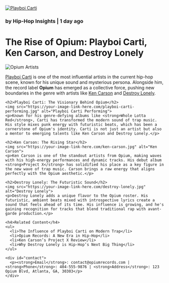 <!DOCTYPE html>
<html>
  <head>
    <title>The Opium Collective</title>
  </head>
  <body>
    <a href="#contact"> 
      <img src="https://your-image-link-here.com/playboicarti.jpg" alt="Playboi Carti">
    </a>
    <h3>by Hip-Hop Insights | 1 day ago</h3>
    <h1>The Rise of Opium: Playboi Carti, Ken Carson, and Destroy Lonely</h1>
    <img src="https://your-image-link-here.com/opium-group.jpg" alt="Opium Artists">
    <p><a
      href="https://en.wikipedia.org/wiki/Playboi_Carti" target="_blank">Playboi Carti</a> is one of the most influential artists in the current hip-hop scene, known for his unique sound and mysterious persona. Alongside him, the record label <strong>Opium</strong> has emerged as a collective force, pushing new boundaries in the genre with artists like <a href="https://en.wikipedia.org/wiki/Ken_Carson" target="_blank">Ken Carson</a> and <a href="https://en.wikipedia.org/wiki/Destroy_Lonely" target="_blank">Destroy Lonely</a>.</p>
    
    <h2>Playboi Carti: The Visionary Behind Opium</h2>
    <img src="https://your-image-link-here.com/playboi-carti-performing.jpg" alt="Playboi Carti Performing">
    <p>Known for his genre-defying albums like <strong>Whole Lotta Red</strong>, Carti has transformed the modern sound of trap music. His style mixes punk energy with futuristic beats, which has been a cornerstone of Opium's identity. Carti is not just an artist but also a mentor to emerging talents like Ken Carson and Destroy Lonely.</p>

    <h2>Ken Carson: The Rising Star</h2>
    <img src="https://your-image-link-here.com/ken-carson.jpg" alt="Ken Carson">
    <p>Ken Carson is one of the standout artists from Opium, making waves with his high-energy performances and dynamic tracks. His debut album <strong>Project X</strong> has solidified his place as a key figure in the new wave of trap music. Carson brings a raw energy that aligns perfectly with the Opium aesthetic.</p>

    <h2>Destroy Lonely: The Futuristic Sound</h2>
    <img src="https://your-image-link-here.com/destroy-lonely.jpg" alt="Destroy Lonely">
    <p>Destroy Lonely adds a unique flavor to the Opium roster. His futuristic, ambient beats mixed with introspective lyrics create a sound that feels ahead of its time. His influence is growing, and he's gaining recognition for tracks that blend traditional rap with avant-garde production.</p>

    <h4>Related Content</h4>
    <ul>
      <li>The Influence of Playboi Carti on Modern Trap</li>
      <li>Opium Records: A New Era in Hip-Hop</li>
      <li>Ken Carson’s Project X Review</li>
      <li>Why Destroy Lonely is Hip-Hop’s Next Big Thing</li>
    </ul>

    <div id="contact">
      <p><strong>Email</strong>: contact@opiumrecords.com | <strong>Phone</strong>: 404-555-9876 | <strong>Address</strong>: 123 Opium Blvd, Atlanta, GA, 30303</p>
    </div>

  </body>
</html>

